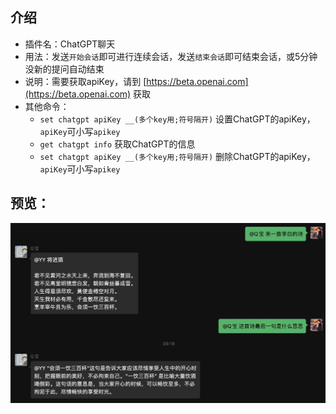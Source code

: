 ## 介绍

* 插件名：ChatGPT聊天
* 用法：发送`开始会话`即可进行连续会话，发送`结束会话`即可结束会话，或5分钟没新的提问自动结束
* 说明：需要获取apiKey，请到 [https://beta.openai.com](https://beta.openai.com) 获取
* 其他命令：
    * `set chatgpt apiKey __(多个key用;符号隔开)` 设置ChatGPT的apiKey，`apiKey`可小写`apikey`
    * `get chatgpt info` 获取ChatGPT的信息
    * `set chatgpt apiKey __(多个key用;符号隔开)` 删除ChatGPT的apiKey，`apiKey`可小写`apikey`

## 预览：

![img](https://github.com/yqchilde/wxbot/blob/hook/plugins/chatgpt/preview.jpg)

